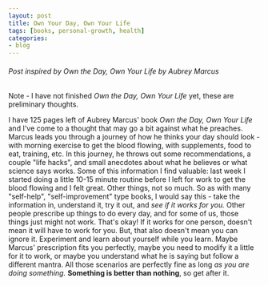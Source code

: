 ```yaml
---
layout: post
title: Own Your Day, Own Your Life
tags: [books, personal-growth, health]
categories:
- blog
---
```


###### Post inspired by *Own the Day, Own Your Life* by Aubrey Marcus

Note - I have not finished *Own the Day, Own Your Life* yet, these are preliminary thoughts. 

I have 125 pages left of Aubrey Marcus' book *Own the Day, Own Your Life* and I've come to a thought that may go a bit against what he preaches. Marcus leads you through a journey of how he thinks your day should look - with morning exercise to get the blood flowing, with supplements, food to eat, training, etc. In this journey, he throws out some recommendations, a couple "life hacks", and small anecdotes about what he believes or what science says works. Some of this information I find valuable: last week I started doing a little 10-15 minute routine before I left for work to get the blood flowing and I felt great. Other things, not so much. So as with many "self-help", "self-improvement" type books, I would say this - take the information in, understand it, try it out, and *see if it works for you.* Other people prescribe up things to do every day, and for some of us, those things just might not work. That's okay! If it works for one person, doesn't mean it will have to work for you. But, that also doesn't mean you can ignore it. Experiment and learn about yourself while you learn. Maybe Marcus' prescription fits you perfectly, maybe you need to modify it a little for it to work, or maybe you understand what he is saying but follow a different mantra. All those scenarios are perfectly fine as long *as you are doing something.* **Something is better than nothing**, so get after it.